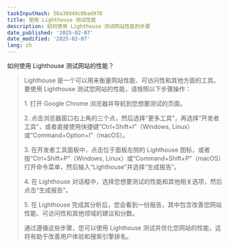 ```yaml
---
taskInputHash: 50a39d49c0bad970
title: 使用 Lighthouse 测试性能
description: 如何使用 Lighthouse 测试网站性能的步骤
date_published: '2025-02-07'
date_modified: '2025-02-07'
lang: zh
---
```

如何使用 Lighthouse 测试网站的性能？

> Lighthouse 是一个可以用来衡量网站性能、可访问性和其他方面的工具。要使用 Lighthouse 测试您网站的性能，请按照以下步骤操作：
> 
> 1\. 打开 Google Chrome 浏览器并导航到您想要测试的页面。
> 
> 2\. 点击浏览器窗口右上角的三个点，然后选择“更多工具”，再选择“开发者工具”，或者直接使用快捷键“Ctrl+Shift+I”（Windows, Linux）或“Command+Option+I”（macOS）。
> 
> 3\. 在开发者工具面板中，点击位于面板左侧的 Lighthouse 图标，或者按“Ctrl+Shift+P”（Windows, Linux）或“Command+Shift+P”（macOS）打开命令菜单，然后输入“Lighthouse”并选择“生成报告”。
> 
> 4\. 在 Lighthouse 对话框中，选择您想要测试的性能和其他相关选项，然后点击“生成报告”。
> 
> 5\. 在 Lighthouse 完成其分析后，您会看到一份报告，其中包含改善您网站性能、可访问性和其他领域的建议和分数。
> 
> 通过遵循这些步骤，您可以使用 Lighthouse 测试并优化您网站的性能，这将有助于改善用户体验和搜索引擎排名。
